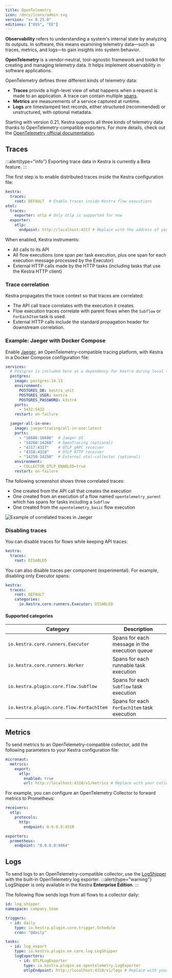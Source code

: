 ```yaml
---
title: OpenTelemetry
icon: /docs/icons/admin.svg
version: ">= 0.21.0"
editions: ["OSS", "EE"]
---
```


**Observability** refers to understanding a system's internal state by analyzing its outputs. In software, this means examining telemetry data—such as traces, metrics, and logs—to gain insights into system behavior.

**OpenTelemetry** is a vendor-neutral, tool-agnostic framework and toolkit for creating and managing telemetry data.
It helps implement observability in software applications.

OpenTelemetry defines three different kinds of telemetry data:
- **Traces** provide a high-level view of what happens when a request is made to an application. A trace can contain multiple [spans](https://opentelemetry.io/docs/concepts/signals/traces/#spans).
- **Metrics** are measurements of a service captured at runtime.
- **Logs** are timestamped text records, either structured (recommended) or unstructured, with optional metadata.

Starting with version 0.21, Kestra supports all three kinds of telemetry data thanks to OpenTelemetry-compatible exporters. For more details, check out the [OpenTelemetry official documentation](https://opentelemetry.io/docs/).

## Traces

:::alert{type="info"}
Exporting trace data in Kestra is currently a Beta feature.
:::

The first step is to enable distributed traces inside the Kestra configuration file:

```yaml
kestra:
  traces:
    root: DEFAULT  # Enable traces inside Kestra flow executions
otel:
  traces:
    exporter: otlp # Only otlp is supported for now
  exporter:
    otlp:
      endpoint: http://localhost:4317 # Replace with the address of your own collector
```

When enabled, Kestra instruments:
- All calls to its API
- All flow executions (one span per task execution, plus one span for each execution message processed by the Executor)
- External HTTP calls made by the HTTP tasks (including tasks that use the Kestra HTTP client)

### Trace correlation
Kestra propagates the trace context so that traces are correlated:
- The API call trace correlates with the execution it creates.
- Flow execution traces correlate with parent flows when the `Subflow` or `ForEachItem` task is used.
- External HTTP calls include the standard propagation header for downstream correlation.

### Example: Jaeger with Docker Compose

Enable [Jaeger](https://www.jaegertracing.io), an OpenTelemetry-compatible tracing platform, with Kestra in a Docker Compose configuration file:

```yaml
services:
  # Postgres is included here as a dependency for Kestra during local testing
  postgres:
    image: postgres:14.13
    environment:
      POSTGRES_DB: kestra_unit
      POSTGRES_USER: kestra
      POSTGRES_PASSWORD: k3str4
    ports:
      - 5432:5432
    restart: on-failure

  jaeger-all-in-one:
    image: jaegertracing/all-in-one:latest
    ports:
      - "16686:16686"  # Jaeger UI
      - "14268:14268"  # OpenTracing (optional)
      - "4317:4317"    # OTLP gRPC receiver
      - "4318:4318"    # OTLP HTTP receiver
      - "14250:14250"  # External otel-collector (optional)
    environment:
      - COLLECTOR_OTLP_ENABLED=true
    restart: on-failure
```

The following screenshot shows three correlated traces:

- One created from the API call that creates the execution
- One created from an execution of a flow named `opentelemetry_parent` which has spans for tasks including a `Subflow`
- One created from the `opentelemetry_basic` flow execution

![Example of correlated traces in Jaeger](/docs/administrator-guide/opentelemetry_traces.png)

### Disabling traces

You can disable traces for flows while keeping API traces:

```yaml
kestra:
  traces:
    root: DISABLED
```

You can also disable traces per component (experimental). For example, disabling only Executor spans:

```yaml
kestra:
  traces:
    root: DEFAULT
    categories:
      io.kestra.core.runners.Executor: DISABLED
```

#### Supported categories

| Category                               | Description                                       |
|----------------------------------------|---------------------------------------------------|
| `io.kestra.core.runners.Executor`      | Spans for each message in the execution queue     |
| `io.kestra.core.runners.Worker`        | Spans for each runnable task execution            |
| `io.kestra.plugin.core.flow.Subflow`   | Spans for each `Subflow` task execution           |
| `io.kestra.plugin.core.flow.ForEachItem` | Spans for each `ForEachItem` task execution     |

## Metrics

To send metrics to an OpenTelemetry-compatible collector, add the following parameters to your Kestra configuration file:

```yaml
micronaut:
  metrics:
    export:
      otlp:
        enabled: true
        url: http://localhost:4318/v1/metrics # Replace with your collector URL
```

For example, you can configure an OpenTelemetry Collector to forward metrics to Prometheus:

```yaml
receivers:
  otlp:
    protocols:
      http:
        endpoint: 0.0.0.0:4318

exporters:
  prometheus:
    endpoint: "0.0.0.0:9464"
```

## Logs

To send logs to an OpenTelemetry-compatible collector, use the [LogShipper](../06.enterprise/02.governance/logshipper.md) with the built-in OpenTelemetry log exporter.
:::alert{type="warning"}
LogShipper is only available in the Kestra **Enterprise Edition**.
:::

The following flow sends logs from all flows to a collector daily:

```yaml
id: log_shipper
namespace: company.team

triggers:
  - id: daily
    type: io.kestra.plugin.core.trigger.Schedule
    cron: "@daily"

tasks:
  - id: log_export
    type: io.kestra.plugin.ee.core.log.LogShipper
    logExporters:
      - id: OTLPLogExporter
        type: io.kestra.plugin.ee.opentelemetry.LogExporter
        otlpEndpoint: http://localhost:4318/v1/logs # Replace with your collector URL
```
